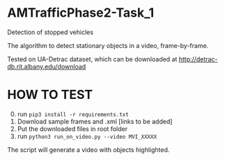 # AMTrafficPhase2-Task_1
Detection of stopped vehicles

The algorithm to detect stationary objects in a video, frame-by-frame.

Tested on UA-Detrac dataset, which can be downloaded at
http://detrac-db.rit.albany.edu/download

# HOW TO TEST

0) run ```pip3 install -r requirements.txt```
1) Download sample frames and .xml [links to be added]
2) Put the downloaded files in root folder
3) run ```python3 run_on_video.py --video MVI_XXXXX```

The script will generate a video with objects highlighted.
